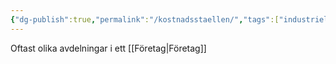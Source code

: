 ```yaml
---
{"dg-publish":true,"permalink":"/kostnadsstaellen/","tags":["industriellekonomi"]}
---
```


Oftast olika avdelningar i ett [[Företag\|Företag]]